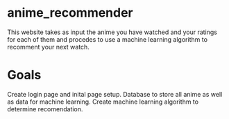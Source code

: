 # anime_recommender
This website takes as input the anime you have watched and your ratings for each of them and procedes to use a machine learning algorithm to recomment your next watch.

# Goals
Create login page and inital page setup.
Database to store all anime as well as data for machine learning.
Create machine learning algorithm to determine recomendation.

